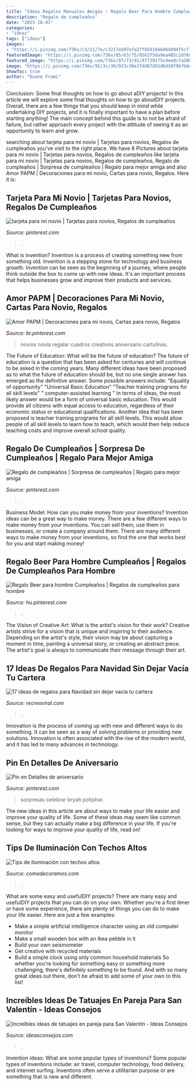```yaml
---
title: "Ideas Regalos Manuales Amigas : Regalo Beer Para Hombre Cumpleaños"
description: "Regalo de cumpleaños"
date: "2023-10-01"
categories:
- "ideas"
tags: ["ideas"]
images:
- "https://i.pinimg.com/736x/c3/21/7e/c3217eb07efa27f059166846dd94f5cf.jpg"
featuredImage: "https://i.pinimg.com/736x/85/63/75/856375da9ea485c2d769ea32bc16c5aa.jpg"
featured_image: "https://i.pinimg.com/736x/97/73/91/97739175c4ee8cfa20045ac79dc473d4--diy-y-manualidades-ideas-para.jpg"
image: "https://i.pinimg.com/736x/92/3c/30/923c30e37dd87d55d6d38f9bfb6e79d7.jpg"
ShowToc: true
author: "Duane Frami"
---
```



Conclusion: Some final thoughts on how to go about aDIY projects!
In this article we will explore some final thoughts on how to go aboutDIY projects. Overall, there are a few things that you should keep in mind while undertaking DIY projects, and it is finally important to have a plan before starting anything! The main concept behind this guide is to not be afraid of failure, but rather approach every project with the attitude of seeing it as an opportunity to learn and grow.

	

		
searching about tarjeta para mi novio | Tarjetas para novios, Regalos de cumpleaños you've visit to the right place. We have 8 Pictures about tarjeta para mi novio | Tarjetas para novios, Regalos de cumpleaños like tarjeta para mi novio | Tarjetas para novios, Regalos de cumpleaños, Regalo de cumpleaños | Sorpresa de cumpleaños | Regalo para mejor amiga and also Amor PAPM | Decoraciones para mi novio, Cartas para novio, Regalos. Here it is:
		
    
## Tarjeta Para Mi Novio | Tarjetas Para Novios, Regalos De Cumpleaños

<img loading=lazy src="https://i.pinimg.com/736x/97/73/91/97739175c4ee8cfa20045ac79dc473d4--diy-y-manualidades-ideas-para.jpg" onerror="this.onerror=null;this.src='https://tse3.mm.bing.net/th?id=OIP.SJVE3Zwos0XDeDDjrAW79gHaNK&amp;pid=15.1';" alt="tarjeta para mi novio | Tarjetas para novios, Regalos de cumpleaños">

_Source: pinterest.com_

>. 

	

What is invention?
Invention is a process of creating something new from something old. Invention is a stepping stone for technology and business growth. Invention can be seen as the beginning of a journey, where people think outside the box to come up with new ideas. It's an important process that helps businesses grow and improve their products and services.

    
## Amor PAPM | Decoraciones Para Mi Novio, Cartas Para Novio, Regalos

<img loading=lazy src="https://i.pinimg.com/736x/c3/21/7e/c3217eb07efa27f059166846dd94f5cf.jpg" onerror="this.onerror=null;this.src='https://tse2.mm.bing.net/th?id=OIP.7cS_AiBQlb7DmzqRqGDesAHaJ3&amp;pid=15.1';" alt="Amor PAPM | Decoraciones para mi novio, Cartas para novio, Regalos">

_Source: br.pinterest.com_

>novios novia regalar cuadros creativos aniversario cartulinas. 

	

The Future of Education: What will be the future of education?
The future of education is a question that has been asked for centuries and will continue to be asked in the coming years. Many different ideas have been proposed as to what the future of education should be, but no one single answer has emerged as the definitive answer. Some possible answers include: 
"Equality of opportunity" 
"Universal Basic Education" 
"Teacher training programs for all skill levels" 
" computer-assisted learning "
In terms of ideas, the most likely answer would be a form of universal basic education. This would provide all citizens with equal access to education, regardless of their economic status or educational qualifications. Another idea that has been proposed is teacher training programs for all skill levels. This would allow people of all skill levels to learn how to teach, which would then help reduce teaching costs and improve overall school quality.

    
## Regalo De Cumpleaños | Sorpresa De Cumpleaños | Regalo Para Mejor Amiga

<img loading=lazy src="https://i.pinimg.com/736x/85/63/75/856375da9ea485c2d769ea32bc16c5aa.jpg" onerror="this.onerror=null;this.src='https://tse3.mm.bing.net/th?id=OIP.BV_qpkTWDOfgZP5TRdNTWgHaJ4&amp;pid=15.1';" alt="Regalo de cumpleaños | Sorpresa de cumpleaños | Regalo para mejor amiga">

_Source: pinterest.com_

>. 

	

Business Model: How can you make money from your inventions?
Invention ideas can be a great way to make money. There are a few different ways to make money from your inventions. You can sell them, use them in businesses, or create a company around them. There are many different ways to make money from your inventions, so find the one that works best for you and start making money!

    
## Regalo Beer Para Hombre Cumpleaños | Regalos De Cumpleaños Para Hombre

<img loading=lazy src="https://i.pinimg.com/736x/92/3c/30/923c30e37dd87d55d6d38f9bfb6e79d7.jpg" onerror="this.onerror=null;this.src='https://tse1.mm.bing.net/th?id=OIP.6Viif5EomwxjBc35UZBWHwHaNJ&amp;pid=15.1';" alt="Regalo Beer para hombre Cumpleaños | Regalos de cumpleaños para hombre">

_Source: hu.pinterest.com_

>. 

	

The Vision of Creative Art: What is the artist's vision for their work?
Creative artists strive for a vision that is unique and inspiring to their audience. Depending on the artist's style, their vision may be about capturing a moment in time, painting a universal story, or creating an abstract piece. The artist's goal is always to communicate their message through their art.

    
## 17 Ideas De Regalos Para Navidad Sin Dejar Vacía Tu Cartera

<img loading=lazy src="https://www.recreoviral.com/wp-content/uploads/2016/12/Ideas-regalos-DIY-13.jpg" onerror="this.onerror=null;this.src='https://tse1.mm.bing.net/th?id=OIP.grVqCSBhSJgPx9knC02EPwHaJ4&amp;pid=15.1';" alt="17 ideas de regalos para Navidad sin dejar vacía tu cartera">

_Source: recreoviral.com_

>. 

	

Innovation is the process of coming up with new and different ways to do something. It can be seen as a way of solving problems or providing new solutions. Innovation is often associated with the rise of the modern world, and it has led to many advances in technology.

    
## Pin En Detalles De Aniversario

<img loading=lazy src="https://i.pinimg.com/736x/3b/1b/2f/3b1b2f0eeac6a413e83ee82445eb04e6.jpg" onerror="this.onerror=null;this.src='https://tse2.mm.bing.net/th?id=OIP.hctTvocf8LY5CT8n2NSWFgHaJ3&amp;pid=15.1';" alt="Pin en Detalles de aniversario">

_Source: pinterest.com_

>sorpresas celebrar bryah potiphar. 

	

The new ideas in this article are about ways to make your life easier and improve your quality of life. Some of these ideas may seem like common sense, but they can actually make a big difference in your life. If you're looking for ways to improve your quality of life, read on!

    
## Tips De Iluminación Con Techos Altos

<img loading=lazy src="http://www.comodecoramos.com/Imagenes/tips-de-iluminacion-con-techos-altos.jpg" onerror="this.onerror=null;this.src='https://tse3.mm.bing.net/th?id=OIP.1sfjiGpoiJ7FkQjdj7KmQwHaE7&amp;pid=15.1';" alt="Tips de iluminación con techos altos">

_Source: comodecoramos.com_

>. 

	

What are some easy and usefulDIY projects?
There are many easy and usefulDIY projects that you can do on your own. Whether you're a first timer or have some experience, there are plenty of things you can do to make your life easier. Here are just a few examples: 
- Make a simple artificial intelligence character using an old computer monitor 
- Make a small wooden box with an Ikea pebble in it 
- Build your own seismometer 
- Get creative with recycled materials 
- Build a simple clock using only common household materials 
So whether you're looking for something easy or something more challenging, there's definitely something to be found. And with so many great ideas out there, don't be afraid to add some of your own to this list!

    
## Increíbles Ideas De Tatuajes En Pareja Para San Valentín - Ideas Consejos

<img loading=lazy src="https://ideasconsejos.com/images/2021/01/tatuajes-en-pareja-8.jpg" onerror="this.onerror=null;this.src='https://tse1.mm.bing.net/th?id=OIP.Gscf07Igz4ZkPfN8AMcGWAAAAA&amp;pid=15.1';" alt="Increíbles ideas de tatuajes en pareja para San Valentín - Ideas Consejos">

_Source: ideasconsejos.com_

>. 

	

Invention ideas: What are some popular types of inventions?
Some popular types of inventions include: air travel, computer technology, food delivery, and internet surfing. Inventions often serve a utilitarian purpose or are something that is new and different.

